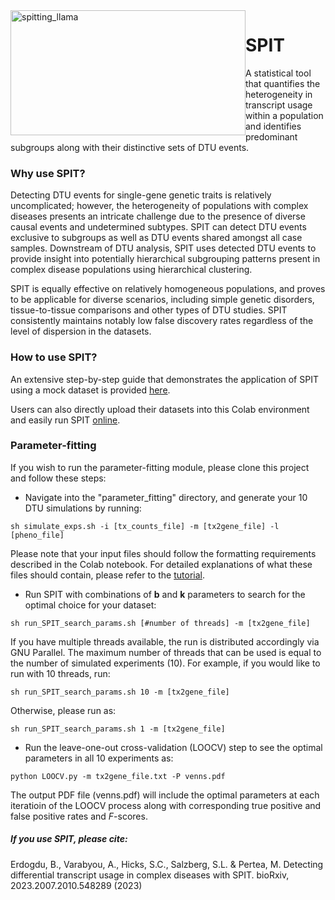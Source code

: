 <img src="https://raw.githubusercontent.com/berilerdogdu/SPIT/main/spitting_llama.png" alt="spitting_llama" style="width:376px; height:200px; float:left;"> 


# SPIT 

A statistical tool that quantifies the heterogeneity in transcript usage within a population and identifies predominant subgroups along with their distinctive sets of DTU events. 


### Why use SPIT?

Detecting DTU events for single-gene genetic traits is relatively uncomplicated; however, the heterogeneity of populations with complex diseases presents an intricate challenge due to the presence of diverse causal events and undetermined subtypes.
SPIT can detect DTU events exclusive to subgroups as well as DTU events shared amongst all case samples. Downstream of DTU analysis, SPIT uses detected DTU events to provide insight into potentially hierarchical subgrouping patterns present in complex disease populations using hierarchical clustering.

SPIT is equally effective on relatively homogeneous populations, and proves to be applicable for diverse scenarios, including simple genetic disorders, tissue-to-tissue comparisons and other types of DTU studies. SPIT consistently maintains notably low false discovery rates regardless of the level of dispersion in the datasets.

### How to use SPIT?

An extensive step-by-step guide that demonstrates the application of SPIT using a mock dataset is provided [here](https://colab.research.google.com/drive/1u3NpleqcAfNz_0EAgO2UHItozd9PsF1w?usp=sharing).

Users can also directly upload their datasets into this Colab environment and easily run SPIT [online](https://colab.research.google.com/drive/1u3NpleqcAfNz_0EAgO2UHItozd9PsF1w?usp=sharing).

### Parameter-fitting

If you wish to run the parameter-fitting module, please clone this project and follow these steps:
- Navigate into the "parameter_fitting" directory, and generate your 10 DTU simulations by running:
```
sh simulate_exps.sh -i [tx_counts_file] -m [tx2gene_file] -l [pheno_file]
```
Please note that your input files should follow the formatting requirements described in the Colab notebook. For detailed explanations of what these files should contain, please refer to the [tutorial](https://colab.research.google.com/drive/1u3NpleqcAfNz_0EAgO2UHItozd9PsF1w?usp=sharing).

- Run SPIT with combinations of **b** and **k** parameters to search for the optimal choice for your dataset:
```
sh run_SPIT_search_params.sh [#number of threads] -m [tx2gene_file]
```
If you have multiple threads available, the run is distributed accordingly via GNU Parallel. The maximum number of threads that can be used is equal to the number of simulated experiments (10). For example, if you would like to run with 10 threads, run:

```
sh run_SPIT_search_params.sh 10 -m [tx2gene_file]
```
Otherwise, please run as:
```
sh run_SPIT_search_params.sh 1 -m [tx2gene_file]
```
- Run the leave-one-out cross-validation (LOOCV) step to see the optimal parameters in all 10 experiments as:
```
python LOOCV.py -m tx2gene_file.txt -P venns.pdf
```
The output PDF file (venns.pdf) will include the optimal parameters at each iteratioin of the LOOCV process along with corresponding true positive and false positive rates and *F*-scores. 

##### If you use SPIT, please cite:
Erdogdu, B., Varabyou, A., Hicks, S.C., Salzberg, S.L. & Pertea, M. Detecting differential transcript usage in complex diseases with SPIT. bioRxiv, 2023.2007.2010.548289 (2023)
